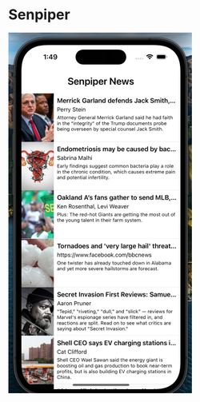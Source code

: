 # Senpiper
![Screenshot](https://github.com/nishantminerva/Senpiper/blob/e8d76fa65343ab032648273838cf852dfbe73b53/Screenshot%202023-06-16%20at%201.49.56%20AM.png)
